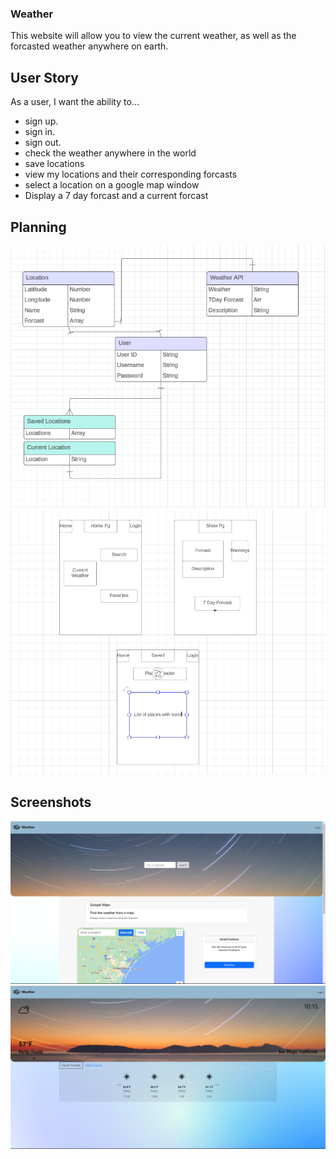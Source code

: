 ### Weather
This website will allow you to view the current weather, as well as the forcasted weather anywhere on earth.


## User Story

As a user, I want the ability to... 
  - sign up.
  - sign in. 
  - sign out. 
  - check the weather anywhere in the world
  - save locations
  - view my locations and their corresponding forcasts
  - select a location on a google map window
  - Display a 7 day forcast and a current forcast


## Planning
![alt text](public/images/ERD.png)
![alt text](public/images/Wireframe.png)


## Screenshots
![alt text](public/images/homePage.png)
![alt text](public/images/forecastPage.png)


